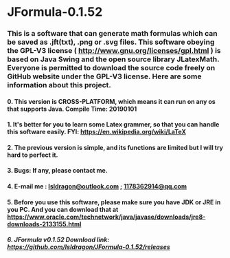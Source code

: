 # JFormula-0.1.52
### This is a software that can generate math formulas which can be saved as .jft(txt), .png or .svg files. This software obeying the GPL-V3 license ( http://www.gnu.org/licenses/gpl.html ) is based on Java Swing and the open source library JLatexMath. Everyone is permitted to download the source code freely on GitHub website under the GPL-V3 license. Here are some information about this project.
#### 0. This version is CROSS-PLATFORM, which means it can run on any os that supports Java.     Compile Time: 20190101
#### 1. It's better for you to learn some Latex grammer, so that you can handle this software easily. FYI: https://en.wikipedia.org/wiki/LaTeX
#### 2. The previous version is simple, and its functions are limited but I will try hard to perfect it.
#### 3. Bugs: If any, please contact me.
#### 4. E-mail me : lsldragon@outlook.com ; 1178362914@qq.com
#### 5. Before you use this software, please make sure you have JDK or JRE in you PC. And you can download that at https://www.oracle.com/technetwork/java/javase/downloads/jre8-downloads-2133155.html
##### 6. JFormula v0.1.52 Download link: https://github.com/lsldragon/JFormula-0.1.52/releases

